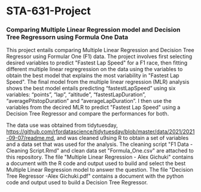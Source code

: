 # STA-631-Project
### Comparing Multiple Linear Regression model and Decision Tree Regressorn using Formula One Data



This project entails comparing  Multiple Linear Regression and Decision Tree Regressor using Formular One (F1) data. The project involves first selecting desired variables to predict "Fastest Lap Speed" for a F1 race, then fitting different multiple linear regregression on the data using the variables to obtain the best model that explains the most variability in "Fastest Lap Speed". The final model from the multiple linear regression (MLR) analysis shows the best model entails predicting “fastestLapSpeed” using six variables: “points”, “lap”, “altitude”, “fastestLapDuration”, “averagePitstopDuration” and “averageLapDuration”. I then use the variables from the decired MLR to predict "Fastest Lap Speed" using a Decision Tree Regressor and compare the performances for both. 


The data use was obtained from tidytuesday, https://github.com/rfordatascience/tidytuesday/blob/master/data/2021/2021-09-07/readme.md, and was cleaned u9sing R to obtain a set of variables and a data set that was used for the analysis. The cleaning script "F1 Data - Cleaning Script.Rmd" and clean data set "Formula_One.csv" are attached to this repository. The file "Multiple Linear Regression - Alex Gichuki" contains a document with the R code and output used to build and select the best Multiple Linear Regression model to answer the question. The file "Decision Tree Regressor -Alex Gichuki.pdf" contains a document with the python code and output used to build a Decision Tree Regressor.

